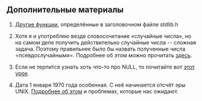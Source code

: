 ## Дополнительные материалы

1. [Другие функции](https://ru.wikipedia.org/wiki/Stdlib.h), определённые в заголовочном файле stdlib.h

2. Хотя я и употребляю везде словосочетание «случайные числа», но на самом деле получить действительно случайные числа -- сложная задача. Поэтому правильнее было бы назвать полученные числа =псевдослучайными=. Подробнее об этом можно прочитать [здесь](https://ru.wikipedia.org/wiki/%D0%93%D0%B5%D0%BD%D0%B5%D1%80%D0%B0%D1%82%D0%BE%D1%80_%D0%BF%D1%81%D0%B5%D0%B2%D0%B4%D0%BE%D1%81%D0%BB%D1%83%D1%87%D0%B0%D0%B9%D0%BD%D1%8B%D1%85_%D1%87%D0%B8%D1%81%D0%B5%D0%BB).

3. Если не терпится узнать хоть что-то про NULL, то почитайте вот [этот урок](../10/ukazateli).

4. Дата 1 января 1970 года особенная. С неё начинается отсчёт эры UNIX. [Подробнее об этом](https://ru.wikipedia.org/wiki/UNIX-%D0%B2%D1%80%D0%B5%D0%BC%D1%8F) и проблемах, которые нас ожидают.